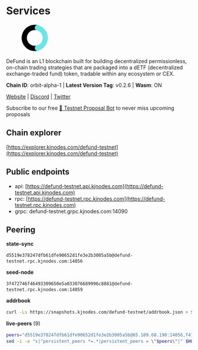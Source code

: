 # Services

<figure><img src="https://raw.githubusercontent.com/kj89/cosmos-images/main/logos/defund.png" alt=""><figcaption></figcaption></figure>

DeFund is an L1 blockchain built for building decentralized permissionless,  on-chain trading strategies that are packaged into a dETF (decentralized  exchange-traded fund) token, tradable within any ecosystem or CEX.

**Chain ID**: orbit-alpha-1 | **Latest Version Tag**: v0.2.6 | **Wasm**: ON

[Website](https://www.defund.app) | [Discord](https://discord.gg/FV26pRPZ3P) | [Twitter](https://twitter.com/defund_finance)



Subscribe to our free [🤖 Testnet Proposal Bot](https://t.me/kjnodes_testnet_proposal_bot) to never miss upcoming proposals


## Chain explorer
[https://explorer.kjnodes.com/defund-testnet](https://explorer.kjnodes.com/defund-testnet)

## Public endpoints

* api: [https://defund-testnet.api.kjnodes.com](https://defund-testnet.api.kjnodes.com)
* rpc: [https://defund-testnet.rpc.kjnodes.com](https://defund-testnet.rpc.kjnodes.com)
* grpc: defund-testnet.grpc.kjnodes.com:14090

## Peering

**state-sync**

```text
d5519e378247dfb61dfe90652d1fe3e2b3005a5b@defund-testnet.rpc.kjnodes.com:14056
```

**seed-node**

```text
3f472746f46493309650e5a033076689996c8881@defund-testnet.rpc.kjnodes.com:14059
```

**addrbook**
```bash
curl -Ls https://snapshots.kjnodes.com/defund-testnet/addrbook.json > $HOME/.defund/config/addrbook.json
```

**live-peers** (9)
```bash
peers="d5519e378247dfb61dfe90652d1fe3e2b3005a5b@65.109.68.190:14056,f417252166d6508a75371573f3c12e8abca238a5@65.108.108.52:13656,ecc08f67284282b930d2c200772d2b2d29d5bbcd@5.9.122.49:13656,e3c348467a8c88c0f65e2ca8a71875d2a384b8b4@185.16.39.19:60656,7ea4373346eea6b2c4f77655883e915481609028@185.177.116.123:27656,ccebeed4dae0fe100826f7c7c111d4d62c4bb546@109.123.240.111:27656,04ff1f98174b35960d8bc2d10bf0da1406f7028b@194.146.12.215:27656,7fd7a5acce9bcafef89b946b4416699f9fd32592@38.242.226.77:27656,5ce286faea0eb730e6d4f3636ab572fea20a879d@86.48.5.92:27656"
sed -i -e "s|^persistent_peers *=.*|persistent_peers = \"$peers\"|" $HOME/.defund/config/config.toml
```
